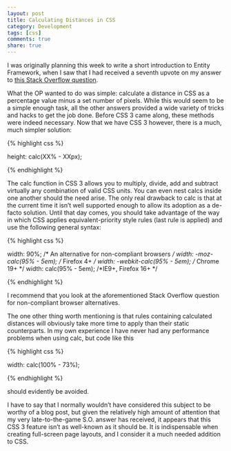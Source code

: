 ```yaml
---
layout: post
title: Calculating Distances in CSS
category: Development
tags: [css]
comments: true
share: true
---
```

I was originally planning this week to write a short introduction to Entity Framework, when I saw that I had received a seventh upvote on my answer to [this Stack Overflow question](http://stackoverflow.com/q/2434602/1068266).

What the OP wanted to do was simple: calculate a distance in CSS as a percentage value minus a set number of pixels. While this would seem to be a simple enough task, all the other answers provided a wide variety of tricks and hacks to get the job done. Before CSS 3 came along, these methods were indeed necessary. Now that we have CSS 3 however, there is a much, much simpler solution:

{% highlight css %}

height: calc(XX% - XXpx);

{% endhighlight %}

The calc function in CSS 3 allows you to multiply, divide, add and subtract virtually any combination of valid CSS units. You can even nest calcs inside one another should the need arise.
<a id="more"></a><a id="more-132"></a>
The only real drawback to calc is that at the current time it isn’t well supported enough to allow its adoption as a de-facto solution. Until that day comes, you should take advantage of the way in which CSS applies equivalent-priority style rules (last rule is applied) and use the following general syntax:

{% highlight css %}

width: 90%; /* An alternative for non-compliant browsers */
width: -moz-calc(95% - 5em); /* Firefox 4+ */
width: -webkit-calc(95% - 5em); /* Chrome 19+ */
width: calc(95% - 5em); /*IE9+, Firefox 16+ */

{% endhighlight %}

I recommend that you look at the aforementioned Stack Overflow question for non-compliant browser alternatives.

The one other thing worth mentioning is that rules containing calculated distances will obviously take more time to apply than their static counterparts. In my own experience I have never had any performance problems when using calc, but code like this

{% highlight css %}

width: calc(100% - 73%);

{% endhighlight %}

should evidently be avoided.

I have to say that I normally wouldn’t have considered this subject to be worthy of a blog post, but given the relatively high amount of attention that my very late-to-the-game S.O. answer has received, it appears that this CSS 3 feature isn’t as well-known as it should be. It is indispensable when creating full-screen page layouts, and I consider it a much needed addition to CSS.

